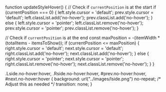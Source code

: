function updateStyleHover() {
  // Check if `currentPosition` is at the start
  if (currentPosition === 0) {
    left.style.cursor = 'default';
    prev.style.cursor = 'default';
    left.classList.add('no-hover');
    prev.classList.add('no-hover');
  } else {
    left.style.cursor = 'pointer';
    left.classList.remove('no-hover');
    prev.style.cursor = 'pointer';
    prev.classList.remove('no-hover');
  }

  // Check if `currentPosition` is at the end
  const maxPosition = -(itemWidth * (totalItems - itemsToShow));
  if (currentPosition <= maxPosition) {
    right.style.cursor = 'default';
    next.style.cursor = 'default';
    right.classList.add('no-hover');
    next.classList.add('no-hover');
  } else {
    right.style.cursor = 'pointer';
    next.style.cursor = 'pointer';
    right.classList.remove('no-hover');
    next.classList.remove('no-hover');
  }
}


.Lside.no-hover:hover,
.Rside.no-hover:hover,
#prev.no-hover:hover,
#next.no-hover:hover {
  background: url("../images/lside.png") no-repeat; /* Adjust this as needed */
  transition: none;
}

